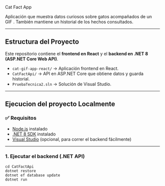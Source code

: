Cat Fact App

Aplicación que muestra datos curiosos sobre gatos acompañados de un GIF . También mantiene un historial de los hechos consultados.

--------------------------------------------

## Estructura del Proyecto

Este repositorio contiene el **frontend en React** y el **backend en .NET 8 (ASP.NET Core Web API)**.

- `cat-gif-app-react/` → Aplicación frontend en React.
- `CatFactApi/` → API en ASP.NET Core que obtiene datos y guarda historial.
- `PruebaTecnica2.sln` → Solución de Visual Studio.

---

##  Ejecucion del proyecto Localmente

### ✅ Requisitos

- [Node.js](https://nodejs.org/) instalado
- [.NET 8 SDK](https://dotnet.microsoft.com/) instalado
- [Visual Studio](https://visualstudio.microsoft.com/) (opcional, para correr el backend fácilmente)

---

### 1. Ejecutar el **backend (.NET API)**

``` en el bash
cd CatFactApi
dotnet restore
dotnet ef database update
dotnet run
